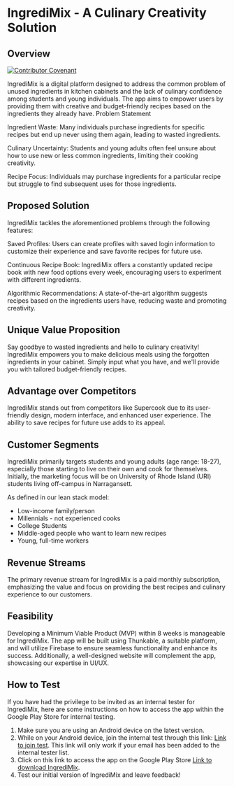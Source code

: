 # IngrediMix - A Culinary Creativity Solution

## Overview


[![Contributor Covenant](https://img.shields.io/badge/Contributor%20Covenant-2.1-4baaaa.svg)](CONDUCT.md)


IngrediMix is a digital platform designed to address the common problem of unused ingredients in kitchen cabinets and the lack of culinary confidence among students and young individuals. The app aims to empower users by providing them with creative and budget-friendly recipes based on the ingredients they already have.
Problem Statement

Ingredient Waste: Many individuals purchase ingredients for specific recipes but end up never using them again, leading to wasted ingredients.

Culinary Uncertainty: Students and young adults often feel unsure about how to use new or less common ingredients, limiting their cooking creativity.

Recipe Focus: Individuals may purchase ingredients for a particular recipe but struggle to find subsequent uses for those ingredients.

## Proposed Solution

IngrediMix tackles the aforementioned problems through the following features:

Saved Profiles: Users can create profiles with saved login information to customize their experience and save favorite recipes for future use.

Continuous Recipe Book: IngrediMix offers a constantly updated recipe book with new food options every week, encouraging users to experiment with different ingredients.

Algorithmic Recommendations: A state-of-the-art algorithm suggests recipes based on the ingredients users have, reducing waste and promoting creativity.

## Unique Value Proposition

Say goodbye to wasted ingredients and hello to culinary creativity! IngrediMix empowers you to make delicious meals using the forgotten ingredients in your cabinet. Simply input what you have, and we'll provide you with tailored budget-friendly recipes.

## Advantage over Competitors

IngrediMix stands out from competitors like Supercook due to its user-friendly design, modern interface, and enhanced user experience. The ability to save recipes for future use adds to its appeal.

## Customer Segments

IngrediMix primarily targets students and young adults (age range: 18-27), especially those starting to live on their own and cook for themselves. Initially, the marketing focus will be on University of Rhode Island (URI) students living off-campus in Narragansett.

As defined in our lean stack model:
- Low-income family/person
- Millennials - not experienced cooks
- College Students
- Middle-aged people who want to learn new recipes
- Young, full-time workers

## Revenue Streams

The primary revenue stream for IngrediMix is a paid monthly subscription, emphasizing the value and focus on providing the best recipes and culinary experience to our customers.


## Feasibility

Developing a Minimum Viable Product (MVP) within 8 weeks is manageable for IngrediMix. The app will be built using Thunkable, a suitable platform, and will utilize Firebase to ensure seamless functionality and enhance its success. Additionally, a well-designed website will complement the app, showcasing our expertise in UI/UX.

## How to Test

If you have had the privilege to be invited as an internal tester for IngrediMix, here are some instructions on how to access the app within the Google Play Store for internal testing.
1. Make sure you are using an Android device on the latest version.
2. While on your Android device, join the internal test through this link: [Link to join test](https://play.google.com/apps/internaltest/4700311293399606825). This link will only work if your email has been added to the internal tester list.
3. Click on this link to access the app on the Google Play Store [Link to download IngrediMix](https://play.google.com/apps/test/edu.uri.mattpower.ingredimix11923/1).
4. Test our initial version of IngrediMix and leave feedback!
